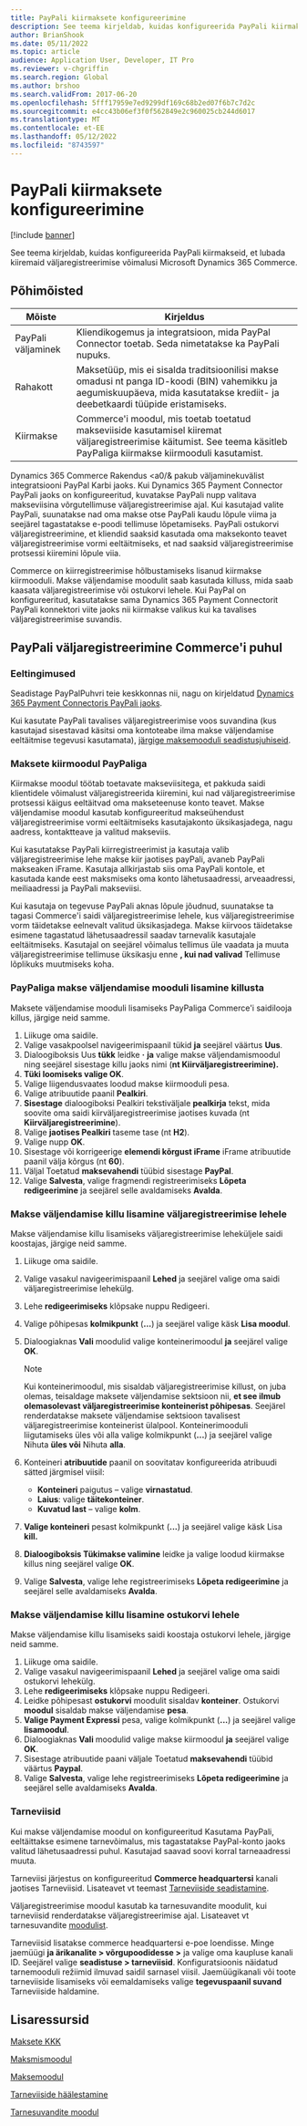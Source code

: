 ```yaml
---
title: PayPali kiirmaksete konfigureerimine
description: See teema kirjeldab, kuidas konfigureerida PayPali kiirmakseid, et lubada kiiremaid väljaregistreerimise võimalusi Microsoft Dynamics 365 Commerce.
author: BrianShook
ms.date: 05/11/2022
ms.topic: article
audience: Application User, Developer, IT Pro
ms.reviewer: v-chgriffin
ms.search.region: Global
ms.author: brshoo
ms.search.validFrom: 2017-06-20
ms.openlocfilehash: 5fff17959e7ed9299df169c68b2ed07f6b7c7d2c
ms.sourcegitcommit: e4cc43b06ef3f0f562849e2c960025cb244d6017
ms.translationtype: MT
ms.contentlocale: et-EE
ms.lasthandoff: 05/12/2022
ms.locfileid: "8743597"
---
```

# <a name="configure-express-payments-for-paypal"></a>PayPali kiirmaksete konfigureerimine

[!include [banner](../includes/banner.md)]

See teema kirjeldab, kuidas konfigureerida PayPali kiirmakseid, et lubada kiiremaid väljaregistreerimise võimalusi Microsoft Dynamics 365 Commerce.

## <a name="key-terms"></a>Põhimõisted

| Mõiste | Kirjeldus |
|---|---|
| PayPali väljaminek | Kliendikogemus ja integratsioon, mida PayPal Connector toetab. Seda nimetatakse ka PayPali nupuks. |
| Rahakott | Maksetüüp, mis ei sisalda traditsioonilisi makse omadusi nt panga ID-koodi (BIN) vahemikku ja aegumiskuupäeva, mida kasutatakse krediit- ja deebetkaardi tüüpide eristamiseks. |
| Kiirmakse | Commerce'i moodul, mis toetab toetatud makseviiside kasutamisel kiiremat väljaregistreerimise käitumist. See teema käsitleb PayPaliga kiirmakse kiirmooduli kasutamist. |

Dynamics 365 Commerce Rakendus <a0/& pakub väljaminekuvälist integratsiooni PayPal Karbi jaoks. Kui Dynamics 365 Payment Connector PayPali jaoks on konfigureeritud, kuvatakse PayPali nupp valitava makseviisina võrgutellimuse väljaregistreerimise ajal. Kui kasutajad valite PayPali, suunatakse nad oma makse otse PayPali kaudu lõpule viima ja seejärel tagastatakse e-poodi tellimuse lõpetamiseks. PayPali ostukorvi väljaregistreerimine, et kliendid saaksid kasutada oma maksekonto teavet väljaregistreerimise vormi eeltäitmiseks, et nad saaksid väljaregistreerimise protsessi kiiremini lõpule viia.

Commerce on kiirregistreerimise hõlbustamiseks lisanud kiirmakse kiirmooduli. Makse väljendamise moodulit saab kasutada killuss, mida saab kaasata väljaregistreerimise või ostukorvi lehele. Kui PayPal on konfigureeritud, kasutatakse sama Dynamics 365 Payment Connectorit PayPali konnektori viite jaoks nii kiirmakse valikus kui ka tavalises väljaregistreerimise suvandis.

## <a name="paypal-checkout-in-commerce"></a>PayPali väljaregistreerimine Commerce'i puhul

### <a name="prerequisites"></a>Eeltingimused

Seadistage PayPalPuhvri teie keskkonnas nii, nagu on kirjeldatud [Dynamics 365 Payment Connectoris PayPali jaoks](../paypal.md).

Kui kasutate PayPali tavalises väljaregistreerimise voos suvandina (kus kasutajad sisestavad käsitsi oma kontoteabe ilma makse väljendamise eeltäitmise tegevusi kasutamata), [järgige maksemooduli seadistusjuhiseid](../payment-module.md).

### <a name="payment-express-module-with-paypal"></a>Maksete kiirmoodul PayPaliga

Kiirmakse moodul töötab toetavate makseviisitega, et pakkuda saidi klientidele võimalust väljaregistreerida kiiremini, kui nad väljaregistreerimise protsessi käigus eeltäitvad oma makseteenuse konto teavet. Makse väljendamise moodul kasutab konfigureeritud makseühendust väljaregistreerimise vormi eeltäitmiseks kasutajakonto üksikasjadega, nagu aadress, kontaktteave ja valitud makseviis.

Kui kasutatakse PayPali kiirregistreerimist ja kasutaja valib väljaregistreerimise lehe makse kiir jaotises payPali, avaneb PayPali makseaken iFrame. Kasutaja allkirjastab siis oma PayPali kontole, et kasutada kande eest maksmiseks oma konto lähetusaadressi, arveaadressi, meiliaadressi ja PayPali makseviisi.

Kui kasutaja on tegevuse PayPali aknas lõpule jõudnud, suunatakse ta tagasi Commerce'i saidi väljaregistreerimise lehele, kus väljaregistreerimise vorm täidetakse eelnevalt valitud üksikasjadega. Makse kiirvoos täidetakse esimene tagastatud lähetusaadressil saadav tarnevalik kasutajale eeltäitmiseks. Kasutajal on seejärel võimalus tellimus üle vaadata ja muuta väljaregistreerimise tellimuse üksikasju enne **, kui nad valivad** Tellimuse lõplikuks muutmiseks koha.

### <a name="add-the-payment-express-module-with-paypal-to-a-fragment"></a>PayPaliga makse väljendamise mooduli lisamine killusta

Maksete väljendamise mooduli lisamiseks PayPaliga Commerce'i saidilooja killus, järgige neid samme.

1. Liikuge oma saidile.
1. Valige vasakpoolsel navigeerimispaanil tükid **ja** seejärel väärtus **Uus**.
1. Dialoogiboksis Uus **tükk** leidke **·** **ja** valige makse väljendamismoodul ning seejärel sisestage killu jaoks nimi (**nt Kiirväljaregistreerimine).**
1. **Tüki loomiseks valige OK**.
1. Valige liigendusvaates loodud makse kiirmooduli pesa.
1. Valige atribuutide paanil **Pealkiri**.
1. **Sisestage** dialoogiboksi Pealkiri tekstiväljale **pealkirja** tekst, mida soovite oma saidi kiirväljaregistreerimise jaotises kuvada (nt **Kiirväljaregistreerimine**).
1. Valige **jaotises Pealkiri** taseme tase (nt **H2**).
1. Valige nupp **OK**.
1. Sisestage või korrigeerige **elemendi kõrgust iFrame** iFrame atribuutide paanil välja kõrgus (nt **60**).
1. Väljal Toetatud **maksevahendi** tüübid sisestage **PayPal**.
1. Valige **Salvesta**, valige fragmendi registreerimiseks **Lõpeta redigeerimine** ja seejärel selle avaldamiseks **Avalda**.

### <a name="add-the-payment-express-fragment-to-the-checkout-page"></a>Makse väljendamise killu lisamine väljaregistreerimise lehele

Makse väljendamise killu lisamiseks väljaregistreerimise leheküljele saidi koostajas, järgige neid samme.

1. Liikuge oma saidile.
1. Valige vasakul navigeerimispaanil **Lehed** ja seejärel valige oma saidi väljaregistreerimise lehekülg.
1. Lehe **redigeerimiseks** klõpsake nuppu Redigeeri.
1. Valige põhipesas **kolmikpunkt** (**...**) ja seejärel valige käsk **Lisa moodul**.
1. Dialoogiaknas **Vali** moodulid valige konteinerimoodul **ja** seejärel valige **OK**.

    > [!NOTE]
    > Kui konteinerimoodul, mis sisaldab väljaregistreerimise killust, on juba olemas, teisaldage maksete väljendamise sektsioon nii, **et see ilmub olemasolevast väljaregistreerimise konteinerist põhipesas**. Seejärel renderdatakse maksete väljendamise sektsioon tavalisest väljaregistreerimise konteinerist ülalpool. Konteinerimooduli liigutamiseks üles või alla valige kolmikpunkt (**...**) ja seejärel valige Nihuta **üles või** Nihuta **alla**.

1. Konteineri **atribuutide** paanil on soovitatav konfigureerida atribuudi sätted järgmisel viisil:

    - **Konteineri** paigutus – valige **virnastatud**.
    - **Laius**: valige **täitekonteiner**.
    - **Kuvatud last** – valige **kolm**.

1. **Valige konteineri** pesast kolmikpunkt (**...**) ja seejärel valige käsk Lisa **kill.**
1. **Dialoogiboksis Tükimakse valimine** leidke ja valige loodud kiirmakse killus ning seejärel valige **OK**.
1. Valige **Salvesta**, valige lehe registreerimiseks **Lõpeta redigeerimine** ja seejärel selle avaldamiseks **Avalda**.

### <a name="add-the-payment-express-fragment-to-the-cart-page"></a>Makse väljendamise killu lisamine ostukorvi lehele

Makse väljendamise killu lisamiseks saidi koostaja ostukorvi lehele, järgige neid samme.

1. Liikuge oma saidile.
1. Valige vasakul navigeerimispaanil **Lehed** ja seejärel valige oma saidi ostukorvi lehekülg.
1. Lehe **redigeerimiseks** klõpsake nuppu Redigeeri.
1. Leidke põhipesast **ostukorvi** moodulit sisaldav **konteiner**. Ostukorvi **moodul** sisaldab makse väljendamise **pesa**.
1. **Valige Payment Expressi** pesa, valige kolmikpunkt (**...**) ja seejärel valige **lisamoodul**.
1. Dialoogiaknas **Vali** moodulid valige makse kiirmoodul **ja** seejärel valige **OK**.
1. Sisestage atribuutide paani väljale Toetatud **maksevahendi** tüübid väärtus **Paypal**.
1. Valige **Salvesta**, valige lehe registreerimiseks **Lõpeta redigeerimine** ja seejärel selle avaldamiseks **Avalda**.

### <a name="modes-of-delivery"></a>Tarneviisid

Kui makse väljendamise moodul on konfigureeritud Kasutama PayPali, eeltäittakse esimene tarnevõimalus, mis tagastatakse PayPal-konto jaoks valitud lähetusaadressi puhul. Kasutajad saavad soovi korral tarneaadressi muuta.

Tarneviisi järjestus on konfigureeritud **Commerce headquartersi** kanali jaotises Tarneviisid. Lisateavet vt teemast [Tarneviiside seadistamine](/dynamicsax-2012/appuser-itpro/set-up-modes-of-delivery).

Väljaregistreerimise moodul kasutab ka tarnesuvandite moodulit, kui tarneviisid renderdatakse väljaregistreerimise ajal. Lisateavet vt tarnesuvandite [moodulist](../delivery-options-module.md).

Tarneviisid lisatakse commerce headquartersi e-poe loendisse. Minge jaemüügi **ja ärikanalite \> võrgupoodidesse \>** ja valige oma kaupluse kanali ID. Seejärel valige **seadistuse \> tarneviisid**. Konfiguratsioonis näidatud tarnemooduli režiimid ilmuvad saidil sarnasel viisil. Jaemüügikanali või toote tarneviiside lisamiseks või eemaldamiseks valige **tegevuspaanil suvand** Tarneviiside haldamine.

## <a name="additional-resources"></a>Lisaressursid

[Maksete KKK](payments-retail.md)

[Maksmismoodul](../add-checkout-module.md)

[Maksemoodul](../payment-module.md)

[Tarneviiside häälestamine](/dynamicsax-2012/appuser-itpro/set-up-modes-of-delivery)

[Tarnesuvandite moodul](../delivery-options-module.md)
